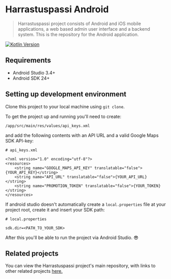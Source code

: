 # Harrastuspassi Android

> Harrastuspassi project consists of Android and iOS mobile applications, a web based admin user interface and a backend system. This is the repository for the Android application.

[![Kotlin Version][kotlin-image]][kotlin-url]

## Requirements

- Android Studio 3.4+
- Android SDK 24+

## Setting up development environment

Clone this project to your local machine using `git clone`.

To get the project up and running you'll need to create:

`/app/src/main/res/values/api_keys.xml`

and add the following contents with an API URL and a valid Google Maps SDK API-key:

```
# api_keys.xml

<?xml version="1.0" encoding="utf-8"?>
<resources>
    <string name="GOOGLE_MAPS_API_KEY" translatable="false">{YOUR_API_KEY}</string>
    <string name="API_URL" translatable="false">{YOUR_API_URL}</string>
    <string name="PROMOTION_TOKEN" translatable="false">{YOUR_TOKEN}</string>
</resources>
```

If android studio doesn't automatically create a `local.properties` file at your project root, create it and insert your SDK path:
```
# local.properties

sdk.dir=<PATH_TO_YOUR_SDK>
```

After this you'll be able to run the project via Android Studio. :sunglasses:

## Related projects

You can view the Harrastuspassi project's main repository, with links to other related projects [here.](https://github.com/City-of-Helsinki/harrastuspassi)

[kotlin-image]: https://img.shields.io/badge/Kotlin-1.3.30-orange.svg
[kotlin-url]: https://kotlinlang.org/


